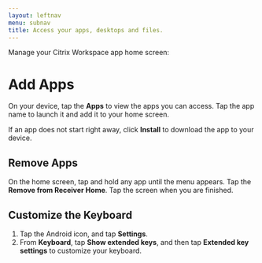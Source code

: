 ```yaml
---
layout: leftnav
menu: subnav
title: Access your apps, desktops and files.
---
```


Manage your Citrix Workspace app home screen:

# Add Apps

On your device, tap the **Apps** to view the apps you can access. Tap the app name to launch it and add it to your home screen.

If an app does not start right away, click **Install** to download the app to your device.

## Remove Apps

On the home screen, tap and hold any app until the menu appears. Tap the **Remove from Receiver Home**. Tap the screen when you are finished.

## Customize the Keyboard

1.  Tap the Android icon, and tap **Settings**.
2.  From **Keyboard**, tap **Show extended keys**, and then tap **Extended key settings** to customize your keyboard.